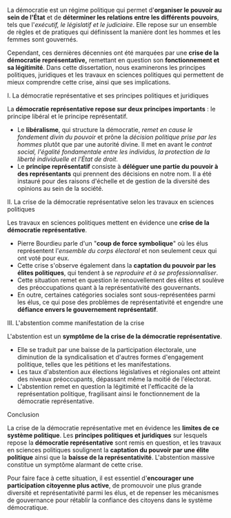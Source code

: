 La démocratie est un régime politique qui permet d'**organiser le pouvoir au sein de l'État** et de **déterminer les relations entre les différents pouvoirs**, tels que l'*exécutif, le législatif et le judiciaire*. Elle repose sur un ensemble de règles et de pratiques qui définissent la manière dont les hommes et les femmes sont gouvernés. 

Cependant, ces dernières décennies ont été marquées par une **crise de la démocratie représentative,** remettant en question son **fonctionnement et sa légitimité**. Dans cette dissertation, nous examinerons les principes politiques, juridiques et les travaux en sciences politiques qui permettent de mieux comprendre cette crise, ainsi que ses implications.

I. La démocratie représentative et ses principes politiques et juridiques

La **démocratie représentative repose sur deux principes importants** : le principe libéral et le principe représentatif. 
- Le **libéralisme**, qui structure la démocratie, *remet en cause le fondement divin du pouvoir* et prône la *décision politique prise par les hommes* plutôt que par une autorité divine. Il met en avant le *contrat social, l'égalité fondamentale entre les individus, la protection de la liberté individuelle et l'État de droit*. 
- Le **principe représentatif** consiste à **déléguer une partie du pouvoir à des représentants** qui prennent des décisions en notre nom. Il a été instauré pour des raisons d'échelle et de gestion de la diversité des opinions au sein de la société.

II. La crise de la démocratie représentative selon les travaux en sciences politiques

Les travaux en sciences politiques mettent en évidence une **crise de la démocratie représentative**. 
- Pierre Bourdieu parle d'un "**coup de force symbolique**" où les élus représentent l'*ensemble du corps électoral* et non seulement ceux qui ont voté pour eux. 
- Cette crise s'observe également dans la **captation du pouvoir par les élites politiques**, qui tendent à se *reproduire et à se professionnaliser*. 
- Cette situation remet en question le renouvellement des élites et soulève des préoccupations quant à la représentativité des gouvernants. 
- En outre, certaines catégories sociales sont sous-représentées parmi les élus, ce qui pose des problèmes de représentativité et engendre une **défiance envers le gouvernement représentatif**.

III. L'abstention comme manifestation de la crise

L'abstention est un **symptôme de la crise de la démocratie représentative**. 
- Elle se traduit par une baisse de la participation électorale, une diminution de la syndicalisation et d'autres formes d'engagement politique, telles que les pétitions et les manifestations. 
- Les taux d'abstention aux élections législatives et régionales ont atteint des niveaux préoccupants, dépassant même la moitié de l'électorat. 
- L'abstention remet en question la légitimité et l'efficacité de la représentation politique, fragilisant ainsi le fonctionnement de la démocratie représentative.

Conclusion

La crise de la démocratie représentative met en évidence les **limites de ce système politique**. Les **principes politiques et juridiques** sur lesquels repose la **démocratie représentative** sont remis en question, et les travaux en sciences politiques soulignent la **captation du pouvoir par une élite politique** ainsi que la **baisse de la représentativité**. L'abstention massive constitue un symptôme alarmant de cette crise. 

Pour faire face à cette situation, il est essentiel d'**encourager une participation citoyenne plus active**, de promouvoir une plus grande diversité et représentativité parmi les élus, et de repenser les mécanismes de gouvernance pour rétablir la confiance des citoyens dans le système démocratique.